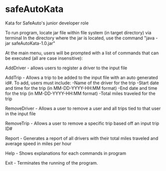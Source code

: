 # safeAutoKata
Kata for SafeAuto's junior developer role

To run program, locate jar file within file system (in target directory) via terminal
In the directory where the jar is located, use the command "java -jar safeAutoKata-1.0.jar"

At the main menu, users will be prompted with a list of commands that can be executed (all are case insensitive):

AddDriver - allows users to register a driver to the input file

AddTrip - Allows a trip to be added to the input file with an auto generated id#. To add, users must include:
  -Name of the driver for the trip
  -Start date and time for the trip (in MM-DD-YYYY-HH:MM format)
  -End date and time for the trip (in MM-DD-YYYY-HH:MM format)
  -Total miles traveled for the trip
  
RemoveDriver - Allows a user to remove a user and all trips tied to that user in the input file

RemoveTrip - Allows a user to remove a specific trip based off an input trip ID#

Report - Generates a report of all drivers with their total miles traveled and average speed in miles per hour

Help - Shows explanations for each commands in program

Exit - Terminates the running of the program.

